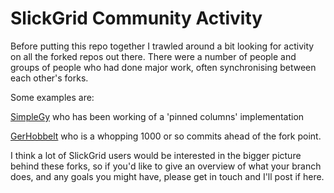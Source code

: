 # SlickGrid Community Activity

Before putting this repo together I trawled around a bit looking for activity on all the forked repos out there.
There were a number of people and groups of people who had done major work, often synchronising between each other's forks.

Some examples are: 

[SimpleGy](https://github.com/SimplGy/SlickGrid/commits/master) who has been working of a 'pinned columns' implementation

[GerHobbelt](https://github.com/GerHobbelt/SlickGrid/commits/k0stya-rowspan) who is a whopping 1000 or so commits ahead of the fork point.

I think a lot of SlickGrid users would be interested in the bigger picture behind these forks, so if you'd like to give an overview of what your branch does, and any goals you might have, please get in touch and I'll post if here.
